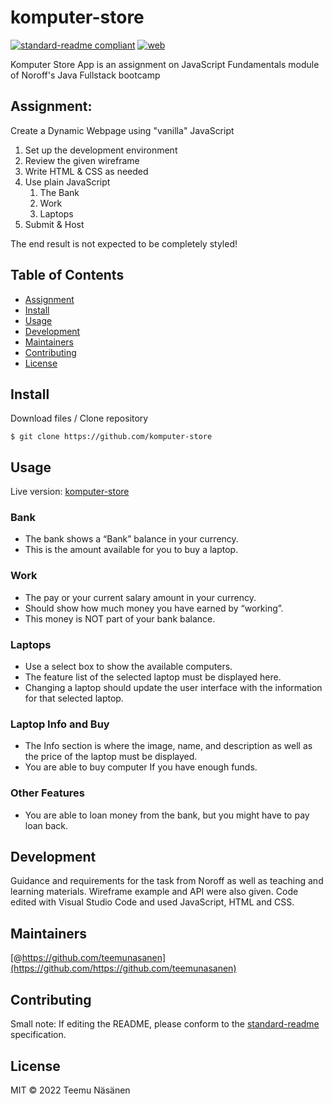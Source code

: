 # komputer-store

[![standard-readme compliant](https://img.shields.io/badge/standard--readme-OK-green.svg?style=flat-square)](https://github.com/RichardLitt/standard-readme)
[![web](https://img.shields.io/static/v1?logo=icloud&message=Online&label=web&color=success)](https://komputer-store.netlify.app/)

Komputer Store App is an assignment on JavaScript Fundamentals module of Noroff&#39;s Java Fullstack bootcamp

## Assignment:
Create a Dynamic Webpage using "vanilla" JavaScript
1. Set up the development environment
2. Review the given wireframe
3. Write HTML & CSS as needed
4. Use plain JavaScript
    1. The Bank
    2. Work
    3. Laptops
5. Submit & Host

The end result is not expected to be completely styled!

## Table of Contents

- [Assignment](#Assignment)
- [Install](#install)
- [Usage](#usage)
- [Development](#Development)
- [Maintainers](#maintainers)
- [Contributing](#contributing)
- [License](#license)

## Install
Download files / Clone repository
```
$ git clone https://github.com/komputer-store
```

## Usage
Live version: [komputer-store](https://komputer-store.netlify.app/)

### Bank
* The bank shows a “Bank” balance in your currency.   
* This is the amount available for you to buy a laptop. 

### Work
* The pay or your current salary amount in your currency.
* Should show how much money you have earned by “working”.
* This money is NOT part of your bank balance. 

### Laptops
* Use a select box to show the available computers.
* The feature list of the selected laptop must be displayed here.
* Changing a laptop should update the user interface with the information for that selected laptop.

### Laptop Info and Buy 
* The Info section is where the image, name, and description as well as the price of the laptop must be displayed.
* You are able to buy computer If you have enough funds.

### Other Features
* You are able to loan money from the bank, but you might have to pay loan back.

## Development
Guidance and requirements for the task from Noroff as well as teaching and learning materials. Wireframe example and API were also given. Code edited with Visual Studio Code and used JavaScript, HTML and CSS.


## Maintainers

[@https://github.com/teemunasanen](https://github.com/https://github.com/teemunasanen)

## Contributing



Small note: If editing the README, please conform to the [standard-readme](https://github.com/RichardLitt/standard-readme) specification.

## License

MIT © 2022 Teemu Näsänen
